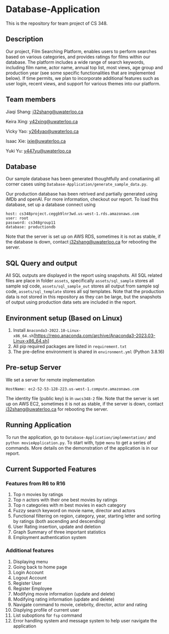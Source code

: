 # Database-Application

This is the repository for team project of CS 348.

## Description

Our project, Film Searching Platform, enables users to perform searches based on various categories, and provides ratings for films within our database. The platform includes a wide range of search keywords, including film name, actor name, annual top list, most views, age group and production year (see some specific functionalities that are implemented below). If time permits, we plan to incorporate additional features such as user login, recent views, and support for various themes into our platform.

## Team members

Jiaqi Shang: j32shang@uwaterloo.ca

Keira Xing: y42xing@uwaterloo.ca

Vicky Yao: y264yao@uwaterloo.ca

Isaac Xie: ixie@uwaterloo.ca

Yuki Yu: y447yu@uwaterloo.ca

## Database

Our sample database has been generated thoughtfully and conatianing all corner cases
using `Database-Application/generate_sample_data.py`.

Our production database has been retrived and partially generated using iMDb and openAI. For more information, checkout our report. To load this database, set up a database connect using

```
host: cs348project.ceggb9lnr3wd.us-west-1.rds.amazonaws.com
user: root
password: cs348group11
database: productiondb
```

Note that the server is set up on AWS RDS, sometimes it is not as stable, if the database is down, contact j32shang@uwaterloo.ca for rebooting the server.

## SQL Query and output

All SQL outputs are displayed in the report using snapshots. All SQL related files are place in folder `assets`, specifically `assets/sql_sample` stores all sample sql code, `assets/sql_sample_out` stores all output from sample sql code, `assets/sql_template` stores all sql templates. Note that the production data is not stored in this repository as they can be large, but the snapshots of output using production data sets are included in the report.

## Environment setup (Based on Linux)
1. Install `Anaconda3-2022.10-Linux-x86_64.sh`[https://repo.anaconda.com/archive/Anaconda3-2023.03-Linux-x86_64.sh]
2. All pip required packages are listed in `requirement.txt`
3. The pre-define environment is shared in `environment.yml` (Python 3.8.16)

## Pre-setup Server
We set a server for remote implementation
```
HostName: ec2-52-53-128-223.us-west-1.compute.amazonaws.com
```
The identity file (public key) is in `uwcs348-2` file.
Note that the server is set up on AWS EC2, sometimes it is not as stable, if the server is down, contact j32shang@uwaterloo.ca for rebooting the server.

## Running Application
To run the application, go to `Database-Application/implementation/` and `python movieApplication.py`. To start with, type `menu` to get a series of commands. More details on the demonstration of the application is in our report.

## Current Supported Features
### Features from R6 to R16
1. Top n movies by ratings
2. Top n actors with their one best movies by ratings
3. Top n categories with m best movies in each category
4. Fuzzy search keyword on movie name, director and actors
5. Functional filtering on region, category, year, starting letter and sorting by ratings (both ascending and descending)
6. User Rating insertion, update and deletion
7. Graph Summary of three important statistics
8. Employment authentication system

### Additional features
1. Displaying menu
2. Going back to home page
3. Login Account
4. Logout Account
5. Register User
6. Register Employee
7. Modifying movie information (update and delete)
8. Modifying rating information (update and delete)
9. Navigate command to movie, celebrity, director, actor and rating
10. Displying profile of current user
11. List suboptions for `fsp` command
12. Error handling system and message system to help user navigate the application
